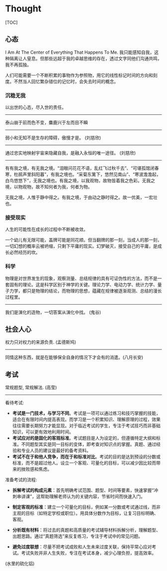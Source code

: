 # Thought

[TOC]

## 心态

I Am At The Center of Everything That Happens To Me. 我只能感知自我，这种隔离让人窒息。但那些远超于我的卓越思维的存在，透过文字同他们沟通共鸣，我不再孤独。



人们可能需要一个不断积累的事物作为参照物，用它的线性标记时间的方向和刻度。不然当人回忆繁杂错位的记忆时，会失去时间的概念。

### 沉稳无我

以出世的心态，尽入世的责任。

---

泰山崩于前而色不变，麋鹿兴于左而目不瞬

---

弱小和无知不是生存的障碍，傲慢才是。 (刘慈欣)

---

通过忠实地映射宇宙来隐藏自我，是融入永恒的唯一途径。 (刘慈欣)

---

有有我之境，有无我之境。“泪眼问花花不语，乱红飞过秋千去”、“可堪孤馆闭春寒，杜鹃声里斜阳暮”，有我之境也。“采菊东篱下，悠然见南山”、“寒波澹澹起，白鸟悠悠下”，无我之境也。有我之境，以我观物，故物皆着我之色彩。无我之境，以物观物，故不知何者为我，何者为物。

无我之境，人惟于静中得之。有我之境，于由动之静时得之。故一优美，一宏壮也。

### 接受现实

人生的可能性在成长的过程中不断被收敛。

一个幼儿有无限可能，盖牌可能是同花顺。但当翻牌的那一刻，当成人的那一刻，一切幻想的概率云被坍缩，只剩下平庸的现实。幻梦破灭，接受自己的平庸，是成长必然经历的坎。

### 科学

物理是对世界发生的现象，观察测量、总结规律的具有可证伪性的方法，而不是一套固有的理论。这是科学区别于神学的关键。理论力学、电动力学、统计力学、量子力学，都只是物理的结论，而物理的思想，蕴藏在规律被逐渐观测、总结的漫长过程里。

---

我们是演化的造物，一切答案从演化中找。 (鬼谷)

## 社会人心

权力只对权力的来源负责. (孟德斯鸠)

---

同情这种东西，就是在能够保全自身的情况下才会有的消遣。(八月长安)

## 考试

常规题型, 常规解法. (高莹)

---

看待考试: 
- **考试是一门技术，与学习不同**。考试是一项可以通过练习和技巧掌握的技能，适合在有限时间内提高表现。而学习是一个积累知识、理解原理的过程，效果往往需要长期努力才能显现。对于临近考试的学生，专注于考试技巧而非基础知识，可以更有效地利用时间。
- **考试应对的是固化的客观标准**。考试题目是人为设定的，但遵循特定大纲和标准。不同题型其实是同一目标的变体，即考查对知识点的掌握。真题、通过经验和专业人员的建议是最好的备考资料。
- **考试不在于和他人竞争，而在于和标准对比**。考试的目的是达到预设的分数或标准，而不是超过他人。设立一个客观、可量化的目标，可以减少因比较而带来的挫败感和焦虑。

准备考试的流程:

- **拆解考试的构成元素**：首先明确考试范围、题型、时间等要素，快速掌握“冲刺串讲课”，这帮助理解老师认为的关键内容，节省时间而快速入门。

- **制定客观的标准**：建立一个可量化的目标，例如某一分数或考试通过线，而非主观的目标（如特定学校或职位）。用具体分数作为目标，让复习目标明确、客观。

- **分析既有材料**：将过去的真题和高质量的考试辅导材料拆解分析，理解题型、出题思路。通过“真题筛选”来反复练习，专注于考试中的常见问题。

- **避免过度联想**：尽量不把考试成败和人生未来过度关联，保持平常心应对考试。考试失败并非人生失败，专注在考试本身，减少心理负担，提高效率。

(水里的硫化铝)

